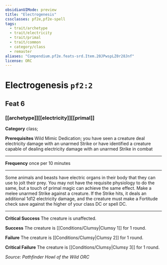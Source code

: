 ```yaml
---
obsidianUIMode: preview
title: "Electrogenesis"
cssclasses: pf2e,pf2e-spell
tags:
  - trait/archetype
  - trait/electricity
  - trait/primal
  - trait/common
  - category/class
  - remaster
aliases: "Compendium.pf2e.feats-srd.Item.20JPwspLZ0r28Jnf"
license: ORC
---
```

# Electrogenesis `pf2:2`
## Feat 6
### [[archetype]][[electricity]][[primal]]

**Category** class; 



**Prerequisites** Wild Mimic Dedication; you have seen a creature deal electricity damage with an unarmed Strike or have identified a creature capable of dealing electricity damage with an unarmed Strike in combat
* * *
**Frequency** once per 10 minutes

* * *

Some animals and beasts have electric organs in their body that they can use to jolt their prey. You may not have the requisite physiology to do the same, but a touch of primal magic can achieve the same effect. Make a melee unarmed Strike against a creature. If the Strike hits, it deals an additional 1d12 electricity damage, and the creature must make a Fortitude check save against the higher of your class DC or spell DC.

* * *

**Critical Success** The creature is unaffected.

**Success** The creature is [[Conditions/Clumsy|Clumsy 1]] for 1 round.

**Failure** The creature is [[Conditions/Clumsy|Clumsy 2]] for 1 round.

**Critical Failure** The creature is [[Conditions/Clumsy|Clumsy 3]] for 1 round.

*Source: Pathfinder Howl of the Wild*
*ORC*